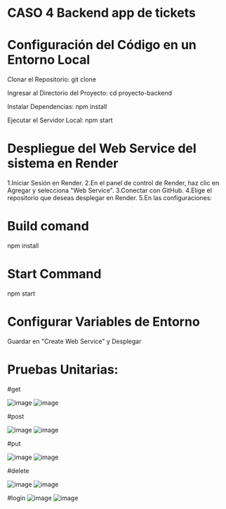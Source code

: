 # CASO 4 Backend app de tickets


 # Configuración del Código en un Entorno Local

Clonar el Repositorio:
  git clone 
  
  
Ingresar al Directorio del Proyecto:
  cd proyecto-backend
  
Instalar Dependencias:
  npm install
  
Ejecutar el Servidor Local:
  npm start

# Despliegue del Web Service del sistema en Render


1.Iniciar Sesión en Render.
2.En el panel de control de Render, haz clic en Agregar y selecciona "Web Service".
3.Conectar con GitHub.
4.Elige el repositorio que deseas desplegar en Render.
5.En las configuraciones:

# Build comand
  npm install
  
# Start Command
  npm start
  
# Configurar Variables de Entorno

Guardar en "Create Web Service" y Desplegar


# Pruebas Unitarias:

#get 

![image](https://github.com/user-attachments/assets/d799a50b-7057-4d66-b5b5-d45175d4a534)
![image](https://github.com/user-attachments/assets/4fff6bb1-e242-4bc5-82ab-101029ff29fb)

#post

![image](https://github.com/user-attachments/assets/913c33e4-bcfe-43bb-bc0a-679fd8c15534)
![image](https://github.com/user-attachments/assets/2aad81ee-c0ce-4163-be2f-1bd98a215ba3)

#put

![image](https://github.com/user-attachments/assets/0e9d7232-8506-48a2-9f45-e73673de4a15)
![image](https://github.com/user-attachments/assets/07345720-73ef-4187-8643-f46862c8f629)

#delete

![image](https://github.com/user-attachments/assets/a465a15e-b4cf-4075-b2aa-384595c93915)
![image](https://github.com/user-attachments/assets/46a19825-d959-4be7-80fc-b8a5f8592e9e)


#login
![image](https://github.com/user-attachments/assets/2aada947-9fe0-4c07-b4b5-f0c8a010bcaa)
![image](https://github.com/user-attachments/assets/8381f1aa-e121-4c3e-955e-40abc01d9aa9)











